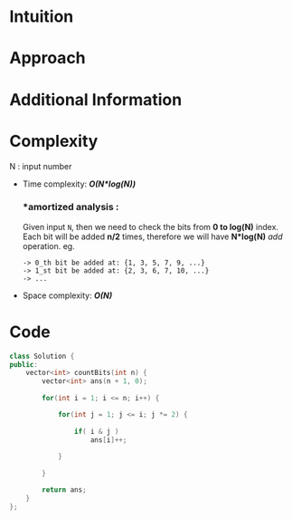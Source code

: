 # Intuition

# Approach

# Additional Information

# Complexity
N : input number
- Time complexity: ***O(N\*log(N))***  
  ### *amortized analysis : 
  Given input `N`, then we need to check the bits from **0 to log(N)** index.
  Each bit will be added **n/2** times, therefore we will have **N\*log(N)** *add* operation.
  eg.
  ```
  -> 0_th bit be added at: {1, 3, 5, 7, 9, ...}
  -> 1_st bit be added at: {2, 3, 6, 7, 10, ...}
  -> ...
  ```
<!-- Add your time complexity here, e.g. $$O(n)$$ -->

- Space complexity: ***O(N)***
<!-- Add your space complexity here, e.g. $$O(n)$$ -->

# Code
```cpp
class Solution {
public:
    vector<int> countBits(int n) {
        vector<int> ans(n + 1, 0);
        
        for(int i = 1; i <= n; i++) {

            for(int j = 1; j <= i; j *= 2) {
                
                if( i & j )
                    ans[i]++;
            
            }
        
        }

        return ans;
    }
};
```
